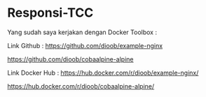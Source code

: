 # Responsi-TCC

Yang sudah saya kerjakan dengan Docker Toolbox :

Link Github :
https://github.com/dioob/example-nginx

https://github.com/dioob/cobaalpine-alpine

Link Docker Hub :
https://hub.docker.com/r/dioob/example-nginx/

https://hub.docker.com/r/dioob/cobaalpine-alpine/
